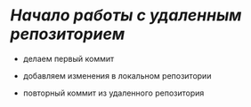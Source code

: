 # __*Начало работы с удаленным репозиторием*__

* делаем первый коммит

* добавляем изменения в локальном репозитории

* повторный коммит из удаленного репозитория
